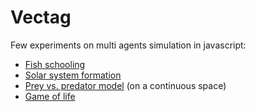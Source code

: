 Vectag
======

Few experiments on multi agents simulation in javascript:

- [Fish schooling](http://jgaffuri.github.io/Vectag/sims/fish.html)
- [Solar system formation](http://jgaffuri.github.io/Vectag/sims/planets.html)
- [Prey vs. predator model](http://jgaffuri.github.io/Vectag/sims/pp.html) (on a continuous space)
- [Game of life](http://jgaffuri.github.io/Vectag/sims/gol.html)
